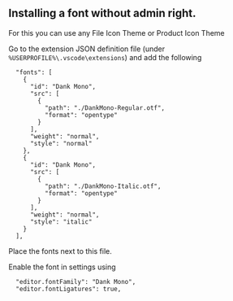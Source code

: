 ## Installing a font without admin right.

For this you can use any File Icon Theme or Product Icon Theme

Go to the extension JSON definition file (under `%USERPROFILE%\.vscode\extensions`) and add the following
```
  "fonts": [
    {
      "id": "Dank Mono",
      "src": [
        {
          "path": "./DankMono-Regular.otf",
          "format": "opentype"
        }
      ],
      "weight": "normal",
      "style": "normal"
    },
    {
      "id": "Dank Mono",
      "src": [
        {
          "path": "./DankMono-Italic.otf",
          "format": "opentype"
        }
      ],
      "weight": "normal",
      "style": "italic"
    }
  ],
```

Place the fonts next to this file.

Enable the font in settings using
```
  "editor.fontFamily": "Dank Mono",
  "editor.fontLigatures": true,
```
